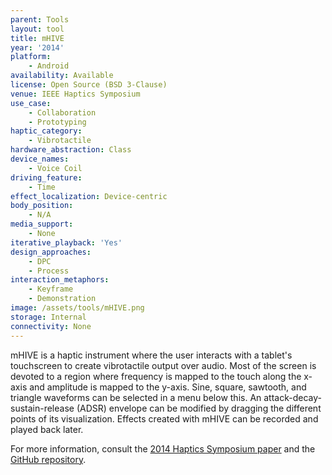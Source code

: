 ```yaml
---
parent: Tools
layout: tool
title: mHIVE
year: '2014'
platform:
    - Android
availability: Available
license: Open Source (BSD 3-Clause)
venue: IEEE Haptics Symposium
use_case:
    - Collaboration
    - Prototyping
haptic_category:
    - Vibrotactile
hardware_abstraction: Class
device_names:
    - Voice Coil
driving_feature:
    - Time
effect_localization: Device-centric
body_position:
    - N/A
media_support:
    - None
iterative_playback: 'Yes'
design_approaches:
    - DPC
    - Process
interaction_metaphors:
    - Keyframe
    - Demonstration
image: /assets/tools/mHIVE.png
storage: Internal
connectivity: None
---
```

mHIVE is a haptic instrument where the user interacts with a tablet's touchscreen to create vibrotactile output over audio.
Most of the screen is devoted to a region where frequency is mapped to the touch along the x-axis and amplitude is mapped to the y-axis.
Sine, square, sawtooth, and triangle waveforms can be selected in a menu below this.
An attack-decay-sustain-release (ADSR) envelope can be modified by dragging the different points of its visualization.
Effects created with mHIVE can be recorded and played back later.

For more information, consult the [2014 Haptics Symposium paper](https://doi.org/10.1109/HAPTICS.2014.6775476)
and the [GitHub repository](https://github.com/ubcspin/mHIVE).
